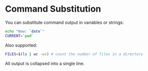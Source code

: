 # Command Substitution

You can substitute command output in variables or strings:

```sh
echo "Now: `date`"
CURRENT=`pwd`
```

Also supported:

```sh
FILES=$(ls | wc -ws) # count the number of files in a directory
```

All output is collapsed into a single line.
